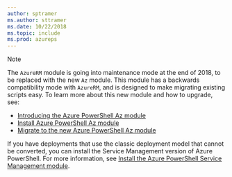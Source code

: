 ```yaml
---
author: sptramer
ms.author: sttramer
ms.date: 10/22/2018
ms.topic: include
ms.prod: azureps
---
```


> [!NOTE]
> The `AzureRM` module is going into maintenance mode at the end of 2018, to be replaced with the new `Az` module. This module
> has a backwards compatibility mode with `AzureRM`, and is designed to make migrating existing scripts easy. To learn more
> about this new module and how to upgrade, see:
> 
> * [Introducing the Azure PowerShell Az module](/powershell/azure/preview/new-azureps-module-az)
> * [Install Azure PowerShell Az module](/powershell/azure/preview/install-azureps-az)
> * [Migrate to the new Azure PowerShell Az module](__TBD__)
>
> If you have deployments that use the classic deployment model that cannot be converted,
> you can install the Service Management version of Azure PowerShell. For more information, see
> [Install the Azure PowerShell Service Management module](/powershell/azure/servicemanagement/install-azure-ps).

